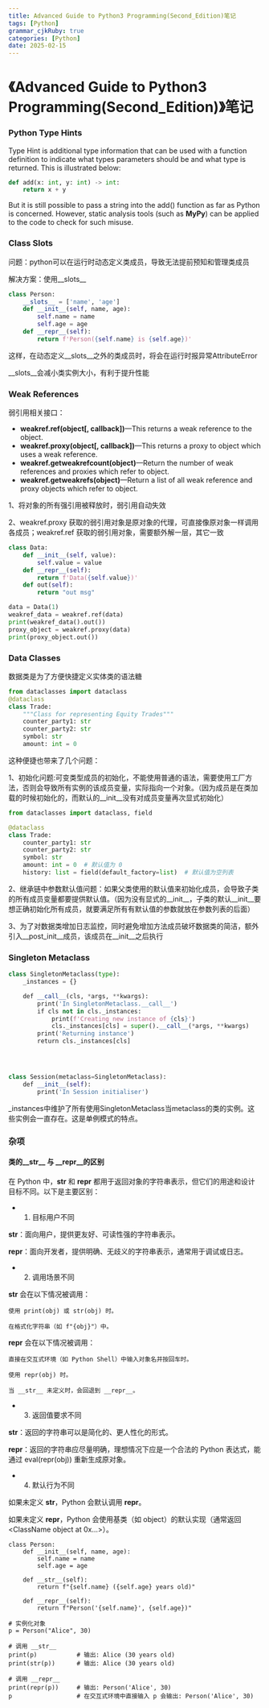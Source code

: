 ```yaml
---
title: Advanced Guide to Python3 Programming(Second_Edition)笔记
tags: [Python]
grammar_cjkRuby: true
categories: [Python]
date: 2025-02-15
---
```


# 《Advanced Guide to Python3 Programming(Second_Edition)》笔记

### Python Type Hints
Type Hint is additional type information that can be used with a function definition to indicate what types parameters should be and what type is returned. 
This is illustrated below: 


``` python
def add(x: int, y: int) -> int:
    return x + y

```

But it is still possible to pass a string into the add() function as far as Python is concerned. 
However, static analysis tools (such as **MyPy**) can be applied to the code to check for such misuse.

### Class Slots
问题：python可以在运行时动态定义类成员，导致无法提前预知和管理类成员

解决方案：使用__slots__


``` python
class Person: 
    __slots__ = ['name', 'age'] 
    def __init__(self, name, age): 
        self.name = name 
        self.age = age 
    def __repr__(self): 
        return f'Person({self.name} is {self.age})'
```

这样，在动态定义__slots__之外的类成员时，将会在运行时报异常AttributeError

__slots__会减小类实例大小，有利于提升性能


### Weak References

弱引用相关接口：
- **weakref.ref(object[, callback])**—This returns a weak reference to the object.
- **weakref.proxy(object[, callback])**—This returns a proxy to object which uses a weak reference.
- **weakref.getweakrefcount(object)**—Return the number of weak references and proxies which refer to object.
- **weakref.getweakrefs(object)**—Return a list of all weak reference and proxy objects which refer to object.

1、将对象的所有强引用被释放时，弱引用自动失效

2、weakref.proxy 获取的弱引用对象是原对象的代理，可直接像原对象一样调用各成员；weakref.ref 获取的弱引用对象，需要额外解一层，其它一致


``` python
class Data: 
    def __init__(self, value): 
        self.value = value 
    def __repr__(self): 
        return f'Data({self.value})' 
    def out(self):
        return "out msg"

data = Data(1) 
weakref_data = weakref.ref(data) 
print(weakref_data().out())
proxy_object = weakref.proxy(data) 
print(proxy_object.out())
```

### Data Classes
数据类是为了方便快捷定义实体类的语法糖

``` python
from dataclasses import dataclass 
@dataclass 
class Trade: 
    """Class for representing Equity Trades""" 
    counter_party1: str 
    counter_party2: str 
    symbol: str 
    amount: int = 0 
```

这种便捷也带来了几个问题：

1、初始化问题:可变类型成员的初始化，不能使用普通的语法，需要使用工厂方法，否则会导致所有实例的该成员变量，实际指向一个对象。（因为成员是在类加载的时候初始化的，而默认的__init__没有对成员变量再次显式初始化）


``` python
from dataclasses import dataclass, field

@dataclass
class Trade:
    counter_party1: str
    counter_party2: str
    symbol: str
    amount: int = 0  # 默认值为 0
    history: list = field(default_factory=list)  # 默认值为空列表
```

2、继承链中参数默认值问题：如果父类使用的默认值来初始化成员，会导致子类的所有成员变量都要提供默认值。（因为没有显式的__init__，子类的默认__init__要想正确初始化所有成员，就要满足所有有默认值的参数就放在参数列表的后面）

3、为了对数据类增加日志监控，同时避免增加方法成员破坏数据类的简洁，额外引入__post_init__成员，该成员在__init__之后执行


### Singleton Metaclass

``` python
class SingletonMetaclass(type):
    _instances = {}

    def __call__(cls, *args, **kwargs):
        print('In SingletonMetaclass.__call__')
        if cls not in cls._instances:
            print(f'Creating new instance of {cls}')
            cls._instances[cls] = super().__call__(*args, **kwargs)
        print('Returning instance')
        return cls._instances[cls]




class Session(metaclass=SingletonMetaclass):
    def __init__(self):
        print('In Session initialiser')
```

_instances中维护了所有使用SingletonMetaclass当metaclass的类的实例。这些实例会一直存在。这是单例模式的特点。
















### 杂项

#### 类的__str__ 与 __repr__的区别

在 Python 中，__str__ 和 __repr__ 都用于返回对象的字符串表示，但它们的用途和设计目标不同。以下是主要区别：

- 1. 目标用户不同

__str__：面向用户，提供更友好、可读性强的字符串表示。

__repr__：面向开发者，提供明确、无歧义的字符串表示，通常用于调试或日志。

- 2. 调用场景不同

__str__ 会在以下情况被调用：

    使用 print(obj) 或 str(obj) 时。

    在格式化字符串（如 f"{obj}"）中。

__repr__ 会在以下情况被调用：

    直接在交互式环境（如 Python Shell）中输入对象名并按回车时。

    使用 repr(obj) 时。

    当 __str__ 未定义时，会回退到 __repr__。

- 3. 返回值要求不同

__str__：返回的字符串可以是简化的、更人性化的形式。

__repr__：返回的字符串应尽量明确，理想情况下应是一个合法的 Python 表达式，能通过 eval(repr(obj)) 重新生成原对象。

- 4. 默认行为不同

如果未定义 __str__，Python 会默认调用 __repr__。

如果未定义 __repr__，Python 会使用基类（如 object）的默认实现（通常返回 <ClassName object at 0x...>）。

```
class Person:
    def __init__(self, name, age):
        self.name = name
        self.age = age

    def __str__(self):
        return f"{self.name} ({self.age} years old)"

    def __repr__(self):
        return f"Person('{self.name}', {self.age})"

# 实例化对象
p = Person("Alice", 30)

# 调用 __str__
print(p)           # 输出: Alice (30 years old)
print(str(p))      # 输出: Alice (30 years old)

# 调用 __repr__
print(repr(p))     # 输出: Person('Alice', 30)
p                  # 在交互式环境中直接输入 p 会输出: Person('Alice', 30)
```